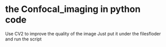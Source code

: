 # the Confocal_imaging in python code

Use CV2 to improve the quality of the image
Just put it under the filesfloder and run the script
